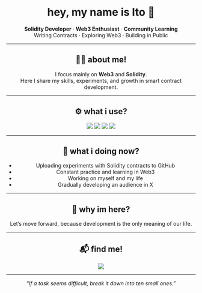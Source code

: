 <h1 align="center">hey, my name is Ito 👋</h1>

<p align="center">
<b>Solidity Developer</b> · <b>Web3 Enthusiast</b> · <b>Community Learning</b><br>
Writing Contracts · Exploring Web3 · Building in Public
</p>

---

<h2 align="center">🧑‍💻 about me!</h2>

<p align="center">
I focus mainly on <strong>Web3</strong> and <strong>Solidity</strong>.<br>
Here I share my skills, experiments, and growth in smart contract development.
</p>

---

<h2 align="center">⚙️ what i use?</h2>

<p align="center">
  <img src="https://img.shields.io/badge/Solidity-363636?style=for-the-badge&logo=solidity" />
  <img src="https://img.shields.io/badge/GitHub-181717?style=for-the-badge&logo=github&logoColor=white" />
  <img src="https://img.shields.io/badge/VS%20Code-007ACC?style=for-the-badge&logo=visual-studio-code&logoColor=white" />
  <img src="https://img.shields.io/badge/Twitter-1DA1F2?style=for-the-badge&logo=twitter&logoColor=white" />
</p>

---

<h2 align="center">🚧 what i doing now?</h2>

<ul align="center">
  <li>Uploading experiments with Solidity contracts to GitHub</li>
  <li>Constant practice and learning in Web3</li>
  <li>Working on myself and my life</li>
  <li>Gradually developing an audience in X</li>
</ul>

---

<h2 align="center">🎯 why im here?</h2>

<p align="center">
Let’s move forward, because development is the only meaning of our life.
</p>

---

<h2 align="center">📬 find me!</h2>

<p align="center">
<a href="https://twitter.com/itosonoma">
  <img src="https://img.shields.io/badge/@itosonoma-1DA1F2?style=for-the-badge&logo=twitter&logoColor=white" />
</a>
</p>

---

<p align="center"><em>“If a task seems difficult, break it down into ten small ones.”</em></p>

